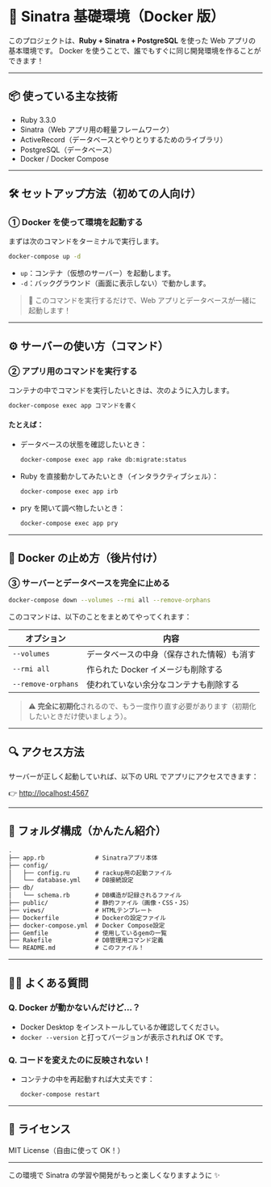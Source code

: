 # 🚀 Sinatra 基礎環境（Docker 版）

このプロジェクトは、**Ruby + Sinatra + PostgreSQL** を使った Web アプリの基本環境です。
Docker を使うことで、誰でもすぐに同じ開発環境を作ることができます！

---

## 📦 使っている主な技術

- Ruby 3.3.0
- Sinatra（Web アプリ用の軽量フレームワーク）
- ActiveRecord（データベースとやりとりするためのライブラリ）
- PostgreSQL（データベース）
- Docker / Docker Compose

---

## 🛠 セットアップ方法（初めての人向け）

### ① Docker を使って環境を起動する

まずは次のコマンドをターミナルで実行します。

```bash
docker-compose up -d
```

- `up`：コンテナ（仮想のサーバー）を起動します。
- `-d`：バックグラウンド（画面に表示しない）で動かします。

> 🌟 このコマンドを実行するだけで、Web アプリとデータベースが一緒に起動します！

---

## ⚙️ サーバーの使い方（コマンド）

### ② アプリ用のコマンドを実行する

コンテナの中でコマンドを実行したいときは、次のように入力します。

```bash
docker-compose exec app コマンドを書く
```

#### たとえば：

- データベースの状態を確認したいとき：

  ```bash
  docker-compose exec app rake db:migrate:status
  ```

- Ruby を直接動かしてみたいとき（インタラクティブシェル）：

  ```bash
  docker-compose exec app irb
  ```

- pry を開いて調べ物したいとき：

  ```bash
  docker-compose exec app pry
  ```

---

## 🛑 Docker の止め方（後片付け）

### ③ サーバーとデータベースを完全に止める

```bash
docker-compose down --volumes --rmi all --remove-orphans
```

このコマンドは、以下のことをまとめてやってくれます：

| オプション         | 内容                                       |
| ------------------ | ------------------------------------------ |
| `--volumes`        | データベースの中身（保存された情報）も消す |
| `--rmi all`        | 作られた Docker イメージも削除する         |
| `--remove-orphans` | 使われていない余分なコンテナも削除する     |

> ⚠️ **完全に初期化**されるので、もう一度作り直す必要があります（初期化したいときだけ使いましょう）。

---

## 🔍 アクセス方法

サーバーが正しく起動していれば、以下の URL でアプリにアクセスできます：

👉 [http://localhost:4567](http://localhost:4567)

---

## 📁 フォルダ構成（かんたん紹介）

```txt
.
├── app.rb              # Sinatraアプリ本体
├── config/
│   ├── config.ru       # rackup用の起動ファイル
│   └── database.yml    # DB接続設定
├── db/
│   └── schema.rb       # DB構造が記録されるファイル
├── public/             # 静的ファイル（画像・CSS・JS）
├── views/              # HTMLテンプレート
├── Dockerfile          # Dockerの設定ファイル
├── docker-compose.yml  # Docker Compose設定
├── Gemfile             # 使用しているgemの一覧
├── Rakefile            # DB管理用コマンド定義
└── README.md           # このファイル！
```

---

## 🙋‍♀️ よくある質問

### Q. Docker が動かないんだけど…？

- Docker Desktop をインストールしているか確認してください。
- `docker --version` と打ってバージョンが表示されれば OK です。

### Q. コードを変えたのに反映されない！

- コンテナの中を再起動すれば大丈夫です：

  ```bash
  docker-compose restart
  ```

---

## 📝 ライセンス

MIT License（自由に使って OK！）

---

この環境で Sinatra の学習や開発がもっと楽しくなりますように ✨
